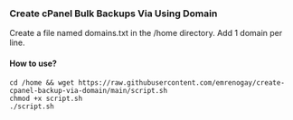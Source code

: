 ### Create cPanel Bulk Backups Via Using Domain
Create a file named domains.txt in the /home directory. Add 1 domain per line.

#### How to use?
    cd /home && wget https://raw.githubusercontent.com/emrenogay/create-cpanel-backup-via-domain/main/script.sh
    chmod +x script.sh
    ./script.sh
